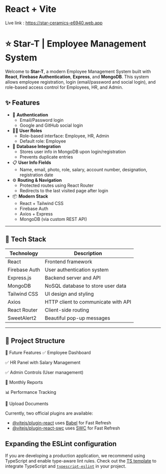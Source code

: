 # React + Vite
Live link : https://star-ceramics-e6940.web.app


# ⭐ Star-T | Employee Management System

Welcome to **Star-T**, a modern Employee Management System built with **React**, **Firebase Authentication**, **Express**, and **MongoDB**. This system allows employee registration, login (email/password and social login), and role-based access control for Employees, HR, and Admin.

## ✨ Features

- 🔐 **Authentication**
  - Email/Password login
  - Google and GitHub social login
- 🧑‍💼 **User Roles**
  - Role-based interface: Employee, HR, Admin
  - Default role: Employee
- 💾 **Database Integration**
  - Stores user info in MongoDB upon login/registration
  - Prevents duplicate entries
- 📋 **User Info Fields**
  - Name, email, photo, role, salary, account number, designation, registration date
- ⚙️ **Routing & Navigation**
  - Protected routes using React Router
  - Redirects to the last visited page after login
- 📦 **Modern Stack**
  - React + Tailwind CSS
  - Firebase Auth
  - Axios + Express
  - MongoDB (via custom REST API)

---

## 🚀 Tech Stack

| Technology     | Description                          |
|----------------|--------------------------------------|
| React          | Frontend framework                   |
| Firebase Auth  | User authentication system           |
| Express.js     | Backend server and API               |
| MongoDB        | NoSQL database to store user data    |
| Tailwind CSS   | UI design and styling                |
| Axios          | HTTP client to communicate with API  |
| React Router   | Client-side routing                  |
| SweetAlert2    | Beautiful pop-up messages            |

---

## 📁 Project Structure

🧪 Future Features
✅ Employee Dashboard

✅ HR Panel with Salary Management

✅ Admin Controls (User management)

🔄 Monthly Reports

📊 Performance Tracking

📁 Upload Documents

Currently, two official plugins are available:

- [@vitejs/plugin-react](https://github.com/vitejs/vite-plugin-react/blob/main/packages/plugin-react/README.md) uses [Babel](https://babeljs.io/) for Fast Refresh
- [@vitejs/plugin-react-swc](https://github.com/vitejs/vite-plugin-react-swc) uses [SWC](https://swc.rs/) for Fast Refresh

## Expanding the ESLint configuration

If you are developing a production application, we recommend using TypeScript and enable type-aware lint rules. Check out the [TS template](https://github.com/vitejs/vite/tree/main/packages/create-vite/template-react-ts) to integrate TypeScript and [`typescript-eslint`](https://typescript-eslint.io) in your project.
